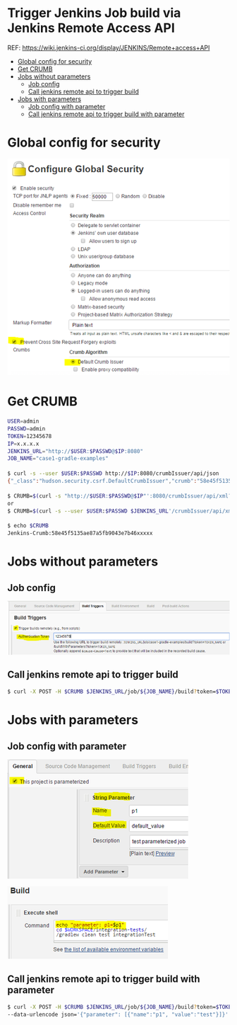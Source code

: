 Trigger Jenkins Job build via Jenkins Remote Access API
=======================================================

REF: https://wiki.jenkins-ci.org/display/JENKINS/Remote+access+API

<!-- TOC depthFrom:1 depthTo:6 withLinks:1 updateOnSave:1 orderedList:0 -->

- [Global config for security](#global-config-for-security)
- [Get CRUMB](#get-crumb)
- [Jobs without parameters](#jobs-without-parameters)
	- [Job config](#job-config)
	- [Call jenkins remote api to trigger build](#call-jenkins-remote-api-to-trigger-build)
- [Jobs with parameters](#jobs-with-parameters)
	- [Job config with parameter](#job-config-with-parameter)
	- [Call jenkins remote api to trigger build with parameter](#call-jenkins-remote-api-to-trigger-build-with-parameter)

<!-- /TOC -->

# Global config for security
![](images/config-global-security.png)

# Get CRUMB
```bash
USER=admin
PASSWD=admin
TOKEN=12345678
IP=x.x.x.x
JENKINS_URL="http://$USER:$PASSWD@$IP:8080"
JOB_NAME="case1-gradle-examples"

$ curl -s --user $USER:$PASSWD http://$IP:8080/crumbIssuer/api/json
{"_class":"hudson.security.csrf.DefaultCrumbIssuer","crumb":"58e45f5135ae87a5fb9043e7b46xxxxx","crumbRequestField":"Jenkins-Crumb"}

$ CRUMB=$(curl -s "http://$USER:$PASSWD@$IP"':8080/crumbIssuer/api/xml?xpath=concat(//crumbRequestField,":",//crumb)')
or
$ CRUMB=$(curl -s --user $USER:$PASSWD $JENKINS_URL'/crumbIssuer/api/xml?xpath=concat(//crumbRequestField,":",//crumb)')

$ echo $CRUMB
Jenkins-Crumb:58e45f5135ae87a5fb9043e7b46xxxxx
```

# Jobs without parameters

## Job config

![](images/config-job-enable-trigger-builds-remotely.png)


## Call jenkins remote api to trigger build
```bash
$ curl -X POST -H $CRUMB $JENKINS_URL/job/${JOB_NAME}/build?token=$TOKEN
```

# Jobs with parameters

## Job config with parameter

![](images/config-job-enable-trigger-builds-remotely-with-param.png)

![](images/config-job-build-step-with-param.png)


## Call jenkins remote api to trigger build with parameter
```bash
$ curl -X POST -H $CRUMB $JENKINS_URL/job/${JOB_NAME}/build?token=$TOKEN \
--data-urlencode json='{"parameter": [{"name":"p1", "value":"test"}]}'
```

